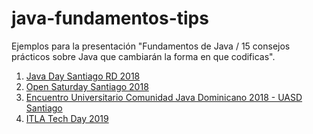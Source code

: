 # java-fundamentos-tips
Ejemplos para la presentación "Fundamentos de Java / 15 consejos prácticos sobre Java que cambiarán la forma en que codificas".

1. [Java Day Santiago RD 2018](https://www.slideshare.net/eudris/fundamentos-de-java-15-consejos-prcticos-sobre-java-que-cambiarn-la-forma-en-que-codificas)
2. [Open Saturday Santiago 2018](https://www.slideshare.net/eudris/java-fundamentos-15-consejos-practicos-open-saturday-2018)
3. [Encuentro Universitario Comunidad Java Dominicano 2018 - UASD Santiago](https://www.slideshare.net/eudris/java-fundamentos-15-consejos-prcticos-encuentro-universitario-comunidad-java-dominicano-2018)
4. [ITLA Tech Day 2019](https://www.slideshare.net/eudris/java-fundamentos-15-consejos-practicos-itla-tech-day-2018)

